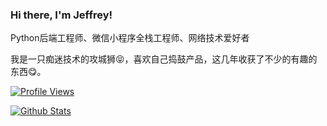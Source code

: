 ### Hi there, I'm Jeffrey!

Python后端工程师、微信小程序全栈工程师、网络技术爱好者

我是一只痴迷技术的攻城狮😝，喜欢自己捣鼓产品，这几年收获了不少的有趣的东西😋。

[![Profile Views](https://komarev.com/ghpvc/?username=YYJeffrey)](https://github.com/YYJeffrey)

[![Github Stats](https://github-readme-stats.vercel.app/api?username=YYJeffrey&count_private=true&show_icons=true&theme=tokyonight)](https://github.com/YYJeffrey)
